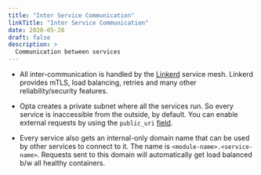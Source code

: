 ```yaml
---
title: "Inter Service Communication"
linkTitle: "Inter Service Communication"
date: 2020-05-28
draft: false
description: >
  Communication between services
---
```


- All inter-communication is handled by the [Linkerd](https://linkerd.io/) service mesh. Linkerd provides mTLS, load balancing, retries and many other reliability/security features.

- Opta creates a private subnet where all the services run. So every service is inaccessible from the outside, by default. You can enable external requests by using the `public_uri` [field](/modules-reference/service-modules/aws/#k8s-service).

- Every service also gets an internal-only domain name that can be used by other
services to connect to it. The name is `<module-name>.<service-name>`. Requests
sent to this domain will automatically get load balanced b/w all healthy
containers.
